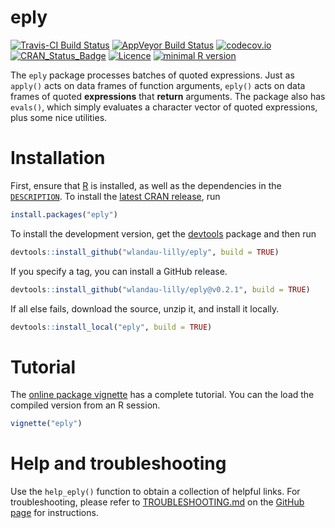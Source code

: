 # eply

[![Travis-CI Build Status](https://travis-ci.org/wlandau-lilly/eply.svg?branch=master)](https://travis-ci.org/wlandau-lilly/eply)
[![AppVeyor Build Status](https://ci.appveyor.com/api/projects/status/github/wlandau-lilly/eply?branch=master&svg=true)](https://ci.appveyor.com/project/wlandau-lilly/eply)
[![codecov.io](https://codecov.io/github/wlandau-lilly/eply/coverage.svg?branch=master)](https://codecov.io/github/wlandau-lilly/eply?branch=master)
[![CRAN_Status_Badge](http://www.r-pkg.org/badges/version/eply)](http://cran.r-project.org/package=eply)
[![Licence](https://img.shields.io/badge/licence-GPL--3-blue.svg)](https://www.gnu.org/licenses/gpl-3.0.en.html)
[![minimal R version](https://img.shields.io/badge/R%3E%3D-3.0.0-6666ff.svg)](https://cran.r-project.org/)

The `eply` package processes batches of quoted expressions. Just as `apply()` acts on data frames of function arguments, `eply()` acts on data frames of quoted **expressions** that **return** arguments. The package also has `evals()`, which simply evaluates a character vector of quoted expressions, plus some nice utilities.

# Installation

First, ensure that [R](https://www.r-project.org/) is installed, as well as the dependencies in the [`DESCRIPTION`](https://github.com/wlandau-lilly/eply/blob/master/DESCRIPTION). To install the [latest CRAN release](https://cran.r-project.org/web/packages/eply/), run

```r
install.packages("eply")
```

To install the development version, get the [devtools](https://cran.r-project.org/web/packages/devtools/) package and then run 

```r
devtools::install_github("wlandau-lilly/eply", build = TRUE)
```

If you specify a tag, you can install a GitHub release.

```r
devtools::install_github("wlandau-lilly/eply@v0.2.1", build = TRUE)
```

If all else fails, download the source, unzip it, and install it locally.

```r
devtools::install_local("eply", build = TRUE)
```


# Tutorial

The [online package vignette](https://CRAN.R-project.org/package=eply/vignettes/eply.html) has a complete tutorial. You can the load the compiled version from an R session.

```r
vignette("eply")
```


# Help and troubleshooting

Use the `help_eply()` function to obtain a collection of helpful links. For troubleshooting, please refer to [TROUBLESHOOTING.md](https://github.com/wlandau-lilly/eply/blob/master/TROUBLESHOOTING.md) on the [GitHub page](https://github.com/wlandau-lilly/eply) for instructions.
